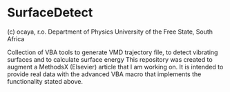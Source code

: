 # SurfaceDetect

(c) ocaya, r.o.
Department of Physics
University of the Free State, South Africa

Collection of VBA tools to generate VMD trajectory file, to detect vibrating surfaces and to calculate surface energy
This repository was created to augment a MethodsX (Elsevier) article that I am working on. It is intended to provide real data with the advanced VBA macro that implements the functionality stated above. 
